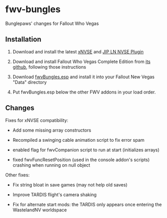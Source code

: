 # fwv-bungles

Bunglepaws' changes for Fallout Who Vegas

## Installation

1. Download and install the latest [xNVSE](https://github.com/xNVSE/NVSE) and [JIP LN NVSE Plugin](https://www.nexusmods.com/newvegas/mods/58277)

2. Download and install Fallout Who Vegas Complete Edition from [its github](https://github.com/Fallout-Who-Vegas/Fallout-Who-Vegas-Complete-Edition), following those instructions

3. Download [fwvBungles.esp](https://github.com/Bunglepaws/fwv-bungles/raw/master/data/fwvBungles.esp) and install it into your Fallout New Vegas "Data" directory

4. Put fwvBungles.esp below the other FWV addons in your load order.

## Changes

Fixes for xNVSE compatibility:

- Add some missing array constructors

- Recompiled a swinging cable animation script to fix error spam

- enabled flag for fwvCompanion script to run at start (initializes arrays)

- fixed fwvFuncResetPosition (used in the console addon's scripts) crashing when running on null object

Other fixes:

- Fix string bloat in save games (may not help old saves)

- Improve TARDIS flight's camera shaking

- Fix for alternate start mods: the TARDIS only appears once entering the WastelandNV worldspace
